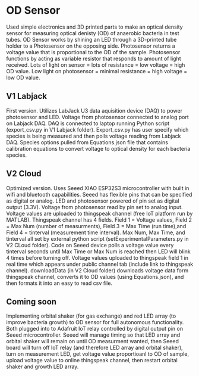 # OD Sensor
Used simple electronics and 3D printed parts to make an optical density sensor for measuring optical denisty (OD) of anaerobic bacteria in test tubes. OD Sensor works by shining an LED through a 3D-printed tube holder to a Photosensor on the opposing side. Photosensor returns a voltage value that is proportional to the OD of the sample.
Photosensor functions by acting as variable resistor that responds to amount of light received. Lots of light on sensor = lots of resistance = low voltage = high OD value. Low light on photosensor = minimal resistance = high voltage = low OD value.

## V1 Labjack
First version. Utilizes LabJack U3 data aquisition device (DAQ) to power photosensor and LED. Voltage from photosensor connected to analog port on Labjack DAQ. DAQ is connected to laptop running Python script (export_csv.py in V1 Labjack folder).
Export_csv.py has user specify which species is being measured and then polls voltage reading from Labjack DAQ. Species options pulled from Equations.json file that contains calibration equations to convert voltage to optical density for each bacteria species.

## V2 Cloud
Optimized version. Uses Seeed XIAO ESP32S3 microcontroller with built in wifi and bluetooth capabilities. Seeed has flexible pins that can be specified as digital or analog. LED and photosensor powered of pin set as digital output (3.3V).
Voltage from photosensor read by pin set to analog input. Voltage values are uploaded to thingspeak channel (free IoT platform run by MATLAB). Thingspeak channel has 4 fields. Field 1 = Voltage values, Field 2 = Max Num (number of measurments), Field 3 = Max Time (run time),and Field 4 = tinterval (measurement time interval). Max Num, Max Time, and tinterval all set by external python script (setExperimentalParameters.py in V2 CLoud folder).
Code on Seeed device polls a voltage value every tinterval seconds until Max Time or Max Num is reached then LED will blink 4 times before turning off. 
Voltage values uploaded to thingspeak field 1 in real time which appears under public channel tab (include link to thingspeak channel). downloadData (in V2 Cloud folder) downloads voltage data form thingspeak channel, converts it to OD values (using Equations.json), and then formats it into an easy to read csv file.

## Coming soon
Implementing orbital shaker (for gas exchange) and red LED array (to improve bacteria growth) to OD sensor for full autonomous functionality. Both plugged into to Adafruit IoT relay controlled by digital output pin on Seeed microcontroller. Seeed will manage timing so that LED array and orbital shaker will remain on until OD measurment wanted, then Seeed board will turn off IoT relay (and therefore LED array and orbital shaker), turn on measurement LED, get voltage value proportioanl to OD of sample, upload voltage value to online thingspeak channel, then restart orbital shaker and growth LED array.

